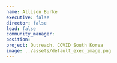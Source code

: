 ```yaml
---
name: Allison Burke
executive: false
director: false
lead: false
community_manager: 
position: 
project: Outreach, COVID South Korea
image: ../assets/default_exec_image.png
---
```

